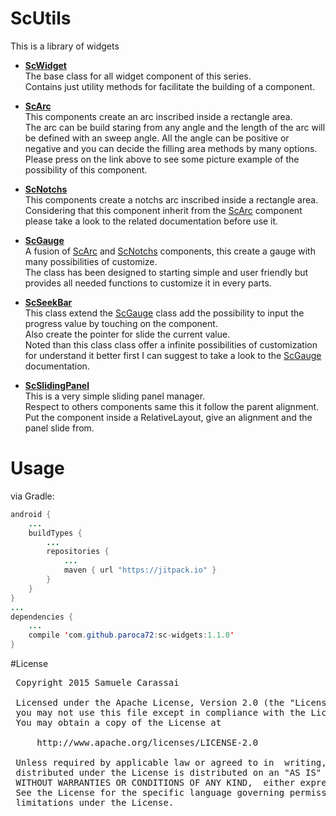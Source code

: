 # ScUtils
This is a library of widgets

- **[ScWidget](ScWidget.md)**<br />
The base class for all widget component of this series.<br />
Contains just utility methods for facilitate the building of a component.

- **[ScArc](ScArc.md)**<br />
This components create an arc inscribed inside a rectangle area.<br />
The arc can be build staring from any angle and the length of the arc will be defined with an sweep angle.
All the angle can be positive or negative and you can decide the filling area methods by many options.
Please press on the link above to see some picture example of the possibility of this component.

- **[ScNotchs](ScNotchs.md)**<br />
This components create a notchs arc inscribed inside a rectangle area.<br />
Considering that this component inherit from the [ScArc](ScArc.md) component please take a look to the related documentation before use it.

- **[ScGauge](ScGauge.md)**<br />
A fusion of [ScArc](ScArc.md) and [ScNotchs](ScNotchs.md) components, this create a gauge with many possibilities of customize.<br />
The class has been designed to starting simple and user friendly but provides all needed functions to customize it in every parts.

- **[ScSeekBar](ScSeekBar.md)**<br />
This class extend the [ScGauge](ScGauge.md) class add the possibility to input the progress value by touching on the component.<br />
Also create the pointer for slide the current value.<br />
Noted than this class class offer a infinite possibilities of customization for understand it better first I can suggest to take a look to the [ScGauge](ScGauge.md) documentation.

- **[ScSlidingPanel](ScSlidingPanel.md)**<br />
This is a very simple sliding panel manager.<br />
Respect to others components same this it follow the parent alignment.
Put the component inside a RelativeLayout, give an alignment and the panel slide from.


# Usage

via Gradle:
```java
android {
    ...
    buildTypes {
        ...
        repositories {
            ...
            maven { url "https://jitpack.io" }
        }
    }
}
...
dependencies {
    ...
    compile 'com.github.paroca72:sc-widgets:1.1.0'
}
```

#License
<pre>
 Copyright 2015 Samuele Carassai

 Licensed under the Apache License, Version 2.0 (the "License");
 you may not use this file except in compliance with the License.
 You may obtain a copy of the License at

     http://www.apache.org/licenses/LICENSE-2.0

 Unless required by applicable law or agreed to in  writing, software
 distributed under the License is distributed on an "AS IS" BASIS,
 WITHOUT WARRANTIES OR CONDITIONS OF ANY KIND,  either express or implied.
 See the License for the specific language governing permissions and
 limitations under the License.
</pre>
